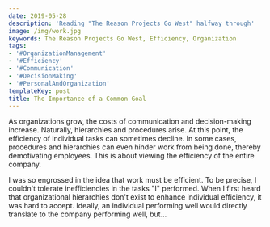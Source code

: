 ```yaml
---
date: 2019-05-28
description: 'Reading "The Reason Projects Go West" halfway through'
image: /img/work.jpg
keywords: The Reason Projects Go West, Efficiency, Organization
tags:
- '#OrganizationManagement'
- '#Efficiency'
- '#Communication'
- '#DecisionMaking'
- '#PersonalAndOrganization'
templateKey: post
title: The Importance of a Common Goal
---
```


As organizations grow, the costs of communication and decision-making increase. Naturally, hierarchies and procedures arise. At this point, the efficiency of individual tasks can sometimes decline. In some cases, procedures and hierarchies can even hinder work from being done, thereby demotivating employees. This is about viewing the efficiency of the entire company.

I was so engrossed in the idea that work must be efficient. To be precise, I couldn't tolerate inefficiencies in the tasks "I" performed. When I first heard that organizational hierarchies don't exist to enhance individual efficiency, it was hard to accept. Ideally, an individual performing well would directly translate to the company performing well, but...